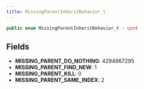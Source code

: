 ```yaml
---
title: MissingParentInheritBehavior_t
---
```


```csharp
public enum MissingParentInheritBehavior_t : uint
```

## Fields

- **MISSING_PARENT_DO_NOTHING**: 4294967295
- **MISSING_PARENT_FIND_NEW**: 1
- **MISSING_PARENT_KILL**: 0
- **MISSING_PARENT_SAME_INDEX**: 2

